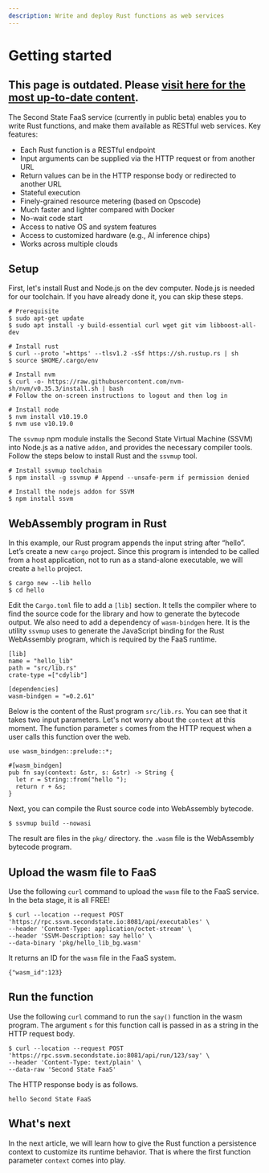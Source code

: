 ```yaml
---
description: Write and deploy Rust functions as web services
---
```


# Getting started

## This page is outdated. Please [visit here for the most up-to-date content](https://www.secondstate.io/articles/why-webassembly-server/).

The Second State FaaS service \(currently in public beta\) enables you to write Rust functions, and make them available as RESTful web services. Key features:

* Each Rust function is a RESTful endpoint
* Input arguments can be supplied via the HTTP request or from another URL
* Return values can be in the HTTP response body or redirected to another URL
* Stateful execution
* Finely-grained resource metering \(based on Opscode\)
* Much faster and lighter compared with Docker
* No-wait code start
* Access to native OS and system features
* Access to customized hardware \(e.g., AI inference chips\)
* Works across multiple clouds

## **Setup**

First, let's install Rust and Node.js on the dev computer. Node.js is needed for our toolchain. If you have already done it, you can skip these steps.

```text
# Prerequisite
$ sudo apt-get update
$ sudo apt install -y build-essential curl wget git vim libboost-all-dev

# Install rust
$ curl --proto '=https' --tlsv1.2 -sSf https://sh.rustup.rs | sh
$ source $HOME/.cargo/env

# Install nvm
$ curl -o- https://raw.githubusercontent.com/nvm-sh/nvm/v0.35.3/install.sh | bash
# Follow the on-screen instructions to logout and then log in

# Install node
$ nvm install v10.19.0
$ nvm use v10.19.0
```

The `ssvmup` npm module installs the Second State Virtual Machine \(SSVM\) into Node.js as a native `addon`, and provides the necessary compiler tools. Follow the steps below to install Rust and the `ssvmup` tool.

```text
# Install ssvmup toolchain
$ npm install -g ssvmup # Append --unsafe-perm if permission denied

# Install the nodejs addon for SSVM
$ npm install ssvm
```

## **WebAssembly program in Rust**

In this example, our Rust program appends the input string after “hello”. Let’s create a new `cargo` project. Since this program is intended to be called from a host application, not to run as a stand-alone executable, we will create a `hello` project.

```text
$ cargo new --lib hello
$ cd hello
```

Edit the `Cargo.toml` file to add a `[lib]` section. It tells the compiler where to find the source code for the library and how to generate the bytecode output. We also need to add a dependency of `wasm-bindgen` here. It is the utility `ssvmup` uses to generate the JavaScript binding for the Rust WebAssembly program, which is required by the FaaS runtime.

```text
[lib]
name = "hello_lib"
path = "src/lib.rs"
crate-type =["cdylib"]

[dependencies]
wasm-bindgen = "=0.2.61"
```

Below is the content of the Rust program `src/lib.rs`. You can see that it takes two input parameters. Let's not worry about the `context` at this moment. The function parameter `s` comes from the HTTP request when a user calls this function over the web.

```text
use wasm_bindgen::prelude::*;

#[wasm_bindgen]
pub fn say(context: &str, s: &str) -> String {
  let r = String::from("hello ");
  return r + &s;
}
```

Next, you can compile the Rust source code into WebAssembly bytecode.

```text
$ ssvmup build --nowasi
```

The result are files in the `pkg/` directory. the `.wasm` file is the WebAssembly bytecode program.

## Upload the wasm file to FaaS

Use the following `curl` command to upload the `wasm` file to the FaaS service. In the beta stage, it is all FREE!

```text
$ curl --location --request POST 'https://rpc.ssvm.secondstate.io:8081/api/executables' \
--header 'Content-Type: application/octet-stream' \
--header 'SSVM-Description: say hello' \
--data-binary 'pkg/hello_lib_bg.wasm'
```

It returns an ID for the `wasm` file in the FaaS system.

```text
{"wasm_id":123}
```

## Run the function

Use the following `curl` command to run the `say()` function in the wasm program. The argument `s` for this function call is passed in as a string in the HTTP request body.

```text
$ curl --location --request POST 'https://rpc.ssvm.secondstate.io:8081/api/run/123/say' \
--header 'Content-Type: text/plain' \
--data-raw 'Second State FaaS'
```

The HTTP response body is as follows.

```text
hello Second State FaaS
```

## What's next

In the next article, we will learn how to give the Rust function a persistence context to customize its runtime behavior. That is where the first function parameter `context` comes into play.


